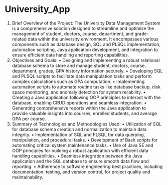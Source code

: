 # University_App
1)	Brief Overview of the Project: 
The University Data Management System is a comprehensive solution designed to streamline and optimize the management of student, doctors, course, department, and grade-related data within the university environment. It encompasses various components such as database design, SQL and PLSQL implementation, automation scripting, Java application development, and integration to ensure efficient data handling and reporting capabilities.
2)	Objectives and Goals:
•	Designing and implementing a robust relational database schema to store and manage student, doctors, course, department, grades, GPA history information securely.
•	Developing SQL and PLSQL scripts to facilitate data manipulation tasks and perform complex calculations such as GPA computation.
•	Implementing automation scripts to automate routine tasks like database backup, disk space monitoring, and anomaly detection for system reliability.
•	Creating a Java application following OOP principles to interact with the database, enabling CRUD operations and seamless integration.
•	Generating comprehensive reports within the Java application to provide valuable insights into courses, enrolled students, and average GPA per course.
3)	Summary of Technologies and Methodologies Used:
•	Utilization of SQL for database schema creation and normalization to maintain data integrity.
•	Implementation of SQL and PLSQL for data querying, manipulation, and procedural tasks.
•	Development of Bash scripts for automating critical system maintenance tasks.
•	Use of Java SE and OOP principles for building a robust application with efficient data handling capabilities.
•	Seamless integration between the Java application and the SQL database to ensure smooth data flow and reporting.
•	Adherence to software engineering best practices, including documentation, testing, and version control, for project quality and maintainability.

